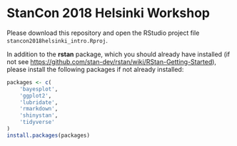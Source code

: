 
StanCon 2018 Helsinki Workshop
================================

Please download this repository and open the RStudio project file `stancon2018helsinki_intro.Rproj`.

In addition to the **rstan** package, which you should already have installed (if not see https://github.com/stan-dev/rstan/wiki/RStan-Getting-Started), please install the following packages if not already installed:

```r
packages <- c(
    'bayesplot', 
    'ggplot2', 
    'lubridate', 
    'rmarkdown', 
    'shinystan', 
    'tidyverse'
)
install.packages(packages)
```

